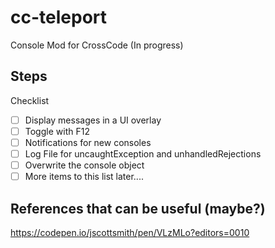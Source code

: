 # cc-teleport

Console Mod for CrossCode (In progress)

## Steps

Checklist
- [ ] Display messages in a UI overlay    
- [ ] Toggle with F12
- [ ] Notifications for new consoles  
- [ ] Log File for uncaughtException and unhandledRejections
- [ ] Overwrite the console object
- [ ] More items to this list later....

## References that can be useful (maybe?)
https://codepen.io/jscottsmith/pen/VLzMLo?editors=0010
